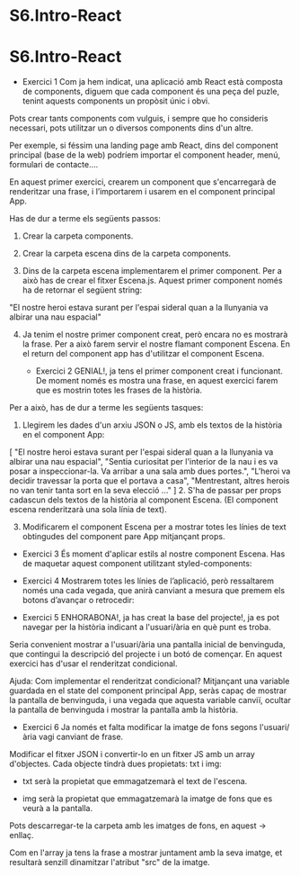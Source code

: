 # S6.Intro-React
 
# S6.Intro-React
 
- Exercici 1
Com ja hem indicat, una aplicació amb React està composta de components, diguem que cada component és una peça del puzle, tenint aquests components un propòsit únic i obvi.

Pots crear tants components com vulguis, i sempre que ho consideris necessari, pots utilitzar un o diversos components dins d'un altre. 

Per exemple, si féssim una landing page amb React, dins del component principal (base de la web) podríem importar el component header, menú, formulari de contacte….

En aquest primer exercici, crearem un component que s'encarregarà de renderitzar una frase, i l’importarem i usarem en el component principal App.



Has de dur a terme els següents passos:

1. Crear la carpeta components.

2. Crear la carpeta escena dins de la carpeta components.

3. Dins de la carpeta escena implementarem el primer component. Per a això has de crear el fitxer Escena.js. Aquest primer component només ha de retornar el següent string:

"El nostre heroi estava surant per l'espai sideral quan a la llunyania va albirar una nau espacial"

4. Ja tenim el nostre primer component creat, però encara no es mostrarà la frase. Per a això farem servir el nostre flamant component Escena. En el return del component app has d'utilitzar el component Escena.
   
   - Exercici 2
GENIAL!, ja tens el primer component creat i funcionant. De moment només es mostra una frase, en aquest exercici farem que es mostrin totes les frases de la història. 

Per a això, has de dur a terme les següents tasques:

1. Llegirem les dades d'un arxiu JSON o JS, amb els textos de la història en el component App:

[
  "El nostre heroi estava surant per l'espai sideral quan a la llunyania va albirar una nau espacial",
  "Sentia curiositat per l'interior de la nau i es va posar a inspeccionar-la. Va arribar a una sala amb dues portes.",
  "L'heroi va decidir travessar la porta que el portava a casa",
  "Mentrestant, altres herois no van tenir tanta sort en la seva elecció ..."
]
2. S'ha de passar per props cadascun dels textos de la història al component Escena. (El component escena renderitzarà una sola línia de text).

3. Modificarem el component Escena per a mostrar totes les línies de text obtingudes del component pare App mitjançant props.

- Exercici 3
És moment d'aplicar estils al nostre component Escena. Has de maquetar aquest component utilitzant styled-components:

- Exercici 4
Mostrarem totes les línies de l’aplicació, però ressaltarem només una cada vegada, que anirà canviant a mesura que premem els botons d’avançar o retrocedir:

- Exercici 5
ENHORABONA!, ja has creat la base del projecte!, ja es pot navegar per la història indicant a l'usuari/ària en què punt es troba. 

Seria convenient mostrar a l'usuari/ària una pantalla inicial de benvinguda, que contingui la descripció del projecte i un botó de començar. En aquest exercici has d'usar el renderitzat condicional.

Ajuda: Com implementar el renderitzat condicional? Mitjançant una variable guardada en el state del component principal App, seràs capaç de mostrar la pantalla de benvinguda, i una vegada que aquesta variable canviï, ocultar la pantalla de benvinguda i mostrar la pantalla amb la història.

- Exercici 6
Ja només et falta modificar la imatge de fons segons l'usuari/ària vagi canviant de frase. 

Modificar el fitxer JSON i convertir-lo en un fitxer JS amb un array d'objectes. Cada objecte tindrà dues propietats: txt i img:

- txt serà la propietat que emmagatzemarà el text de l'escena.

- img serà la propietat que emmagatzemarà la imatge de fons que es veurà a la pantalla.

Pots descarregar-te la carpeta amb les imatges de fons, en aquest -> enllaç.

Com en l'array ja tens la frase a mostrar juntament amb la seva imatge, et resultarà senzill dinamitzar l'atribut "src" de la imatge.
